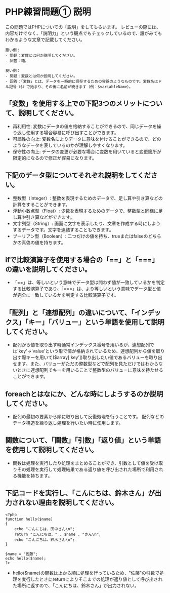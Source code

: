 # PHP練習問題① 説明
この問題ではPHPについての「説明」をしてもらいます。
レビューの際には、内容だけでなく、「説明力」という観点でもチェックしているので、誰がみてもわかるような文章で記載してください。

```
悪い例：
- 問題：変数とは何か説明してください。
- 回答：箱。

良い例：
- 問題：変数とは何か説明してください。
- 回答：「変数」とは、データを一時的に保存するための容器のようなものです。変数名はドル記号（$）で始まり、その後に名前が続きます（例：$variableName）。
```

## 「変数」を使用する上での下記3つのメリットについて、説明してください。
- 再利用性: 変数にデータの値を格納することができるので、同じデータを繰り返し使用する場合容易に呼び出すことができます。
- 可読性の向上: 変数名によりデータに意味を付けることができるので、どのようなデータを表しているのかが理解しやすくなります。
- 保守性の向上: データの変更が必要な場合に変数を用いていると変更箇所が限定的になるので修正が容易になります。

## 下記のデータ型についてそれぞれ説明をしてください。
- 整数型（Integer）: 整数を表現するためのデータで、足し算や引き算などの計算をすることができます。
- 浮動小数点型（Float）: 少数を表現するためのデータで、整数型と同様に足し算や引き算などができます。
- 文字列型（String）: 画面に文字を表示したり、文章を作成する時にしようするデータです。文字を連結することもできます。
- ブーリアン型（Boolean）: 二つだけの値を持ち、trueまたはfalseのどちらかの真偽の値を持ちます。

## ifで比較演算子を使用する場合の「==」と「===」の違いを説明してください。
- 「==」は、等しいという意味でデータ型は問わず値が一致しているかを判定する比較演算子であり、「===」は、より等しいという意味でデータ型と値が完全に一致しているかを判定する比較演算子です。

## 「配列」と「連想配列」の違いについて、「インデックス」「キー」「バリュー」という単語を使用して説明してください。
- 配列から値を取り出す時通常インデックス番号を用いるが、連想配列では'key'->'value'という形で値が格納されているため、連想配列から値を取り出す際キーを用いて($array['key'])取り出したい値であるバリューを取り出せます。また、バリューがただの整数型などで配列を見ただけではわからないときに連想配列でキーを用いることで整数型のバリューに意味を持たせることができます。

## foreachとはなにか、どんな時にしようするのか説明してください。
- 配列の最初の要素から順に取り出して反復処理を行うことです。
配列などのデータ構造を繰り返し処理を行いたい時に使用します。

## 関数について、「関数」「引数」「返り値」という単語を使用して説明してください。
- 関数は処理を実行したり処理をまとめることができ、引数として値を受け取りその処理を実行して処理結果である返り値を呼び出された場所で利用される機能を持ちます。

## 下記コードを実行し、「こんにちは、鈴木さん」が出力されない理由を説明してください。
```
<?php
function hello($name)
{
    echo "こんにちは、田中さん\n";
    return "こんにちは、" . $name . "さん\n";
    echo "こんにちは、鈴木さん\n";
}

$name = "佐藤";
echo hello($name);
?>
```
- hello($name)の関数は上から順に処理を行っているため、"佐藤"の引数で処理を実行したときにreturnによりそこまでの処理が返り値として呼び出された場所に返すので、「こんにちは、鈴木さん」が出力されない。